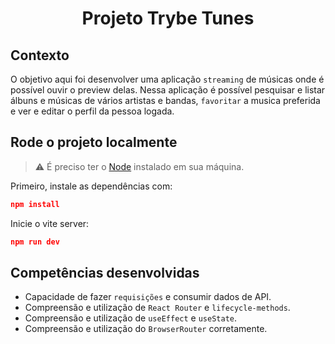# <p align="center">Projeto Trybe Tunes</p>

## Contexto

O objetivo aqui foi desenvolver uma aplicação `streaming` de músicas onde é possível ouvir o preview delas. Nessa aplicação é possível pesquisar e listar álbuns e músicas de vários artistas e bandas, `favoritar` a musica preferida e ver e editar o perfil da pessoa logada.

## Rode o projeto localmente

> ⚠️ É preciso ter o [Node](https://nodejs.org/en) instalado em sua máquina.

Primeiro, instale as dependências com:

```JSON
npm install
```

Inicie o vite server:

```JSON
npm run dev
```

## Competências desenvolvidas

- Capacidade de fazer `requisições` e consumir dados de API.
- Compreensão e utilização de `React Router` e `lifecycle-methods`.
- Compreensão e utilização de `useEffect` e `useState`.
- Compreensão e utilização do `BrowserRouter` corretamente.
